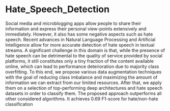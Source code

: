 # Hate_Speech_Detection
 Social media and microblogging apps allow people to share their information and express their personal view-points extensively and immediately. However, it also has some negative aspects such as hate speech. Recent advances in Natural Language Processing and Artificial Intelligence allow for more accurate detection of hate speech in textual streams. A significant challenge in this domain is that, while the presence of hate speech can be detrimental to the quality of service provided by social platforms, it still constitutes only a tiny fraction of the content available online, which can lead to performance deterioration due to majority class overfitting. To this end, we propose various data augmentation techniques with the goal of reducing class imbalance and maximizing the amount of information we can extract from our limited resources. After that, we apply them on a selection of top-performing deep architectures and hate speech datasets in order to classify them. The proposed approach outperforms all other considered algorithms. It achieves 0.69 F1-score for hate/non-hate classification
